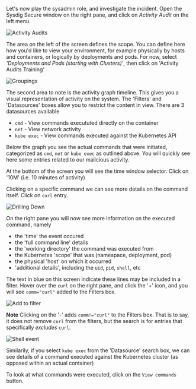 
Let's now play the sysadmin role, and investigate the incident.  Open the Sysdig Secure window on the right pane, and click on *Activity Audit* on the left menu.

![Activity Audits](/sysdig/courses/secure/secure-forensics-activity-audits/assets/image02.png)

The area on the left of the screen defines the scope. You can define here how you'd like to view your environment, for example physically by hosts and containers, or logically by deployments and pods. For now, select *'Deployments and Pods (starting with Clusters)'*, then click on 'Activity Audits Training'

![Groupings](/sysdig/courses/secure/secure-forensics-activity-audits/assets/image03.png)

The second area to note is the activity graph timeline.  This gives you a visual representation of activity on the system. The 'Filters' and 'Datasources' boxes allow you to restrict the content in view. There are 3 datasources available

 - `cmd` - View commands execututed directly on the container
 - `net` - View network activity
 - `kube exec` - View commands executed against the Kubernetes API

Below the graph you see the actual commands that were initiated, categorized as `cmd`, `net` or `kube exec` as outlined above.  You will quickly see here some entries related to our malicious activity.

At the bottom of the screen you will see the time window selector. Click on '10M' (i.e. 10 minutes of activity)  

Clicking on a specific command we can see more details on the command itself. Click on `curl` entry.

![Drilling Down](/sysdig/courses/secure/secure-forensics-activity-audits/assets/image04.png)

On the right pane you will now see more information on the executed command, namely

 - the 'time' the event occured
 - the 'full command line' details
 - the 'working directory' the command was executed from
 - the Kubernetes 'scope' that was (namespace, deployment, pod)
 - the physical 'host' on which it occurred
 - 'additional details', including the `uid`, `pid`, `shell`, etc

The text in blue on this screen indicate these lines may be included in a filter. Hover over the `curl` on the right pane, and click the '+' icon, and you will see `comm="curl"` added to the Filters box.

![Add to filter](/sysdig/courses/secure/secure-forensics-activity-audits/assets/image05.png)

**Note** Clicking on the '-' adds  `comm!="curl"` to the Filters box. That is to say, it does not remove `curl` from the filters, but the search is for entries that specifically *excludes* `curl`.

![Shell event](/sysdig/courses/secure/secure-lab08/assets/shell_event.png)

Similarily, if you select `kube exec` from the 'Datasource' search box, we can see details of a command executed against the Kubernetes cluster (as opposed within an actual container)

To look at what commands were executed, click on the `View commands` button.
